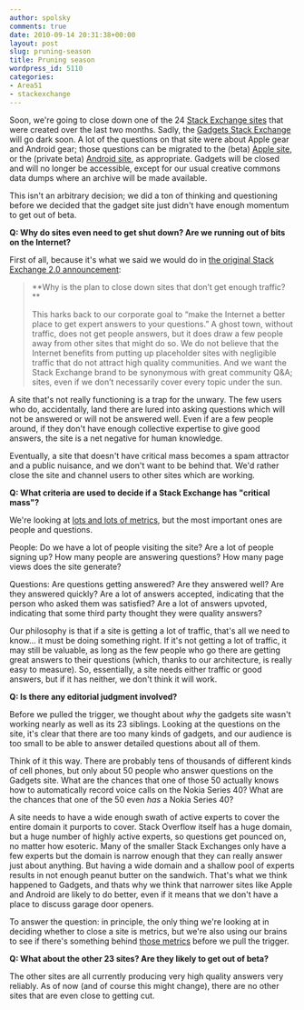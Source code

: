 ```yaml
---
author: spolsky
comments: true
date: 2010-09-14 20:31:38+00:00
layout: post
slug: pruning-season
title: Pruning season
wordpress_id: 5110
categories:
- Area51
- stackexchange
---
```


Soon, we're going to close down one of the 24 [Stack Exchange sites](http://stackexchange.com/sites) that were created over the last two months. Sadly, the [Gadgets Stack Exchange](http://gadgets.stackexchange.com) will go dark soon. A lot of the questions on that site were about Apple gear and Android gear; those questions can be migrated to the (beta) [Apple site](http://apple.stackexchange.com), or the (private beta) [Android site](http://android.stackexchange.com), as appropriate. Gadgets will be closed and will no longer be accessible, except for our usual creative commons data dumps where an archive will be made available.



This isn't an arbitrary decision; we did a ton of thinking and questioning before we decided that the gadget site just didn't have enough momentum to get out of beta.

**Q: Why do sites even need to get shut down? Are we running out of bits on the Internet?**

First of all, because it's what we said we would do in [the original Stack Exchange 2.0 announcement](http://blog.stackoverflow.com/2010/04/changes-to-stack-exchange/):



<blockquote>
**Why is the plan to close down sites that don’t get enough traffic?**

This harks back to our corporate goal to “make the Internet a better place to get expert answers to your questions.” A ghost town, without traffic, does not get people answers, but it does draw a few people away from other sites that might do so. We do not believe that the Internet benefits from putting up placeholder sites with negligible traffic that do not attract high quality communities. And we want the Stack Exchange brand to be synonymous with great community Q&A; sites, even if we don’t necessarily cover every topic under the sun.
</blockquote>



A site that's not really functioning is a trap for the unwary. The few users who do, accidentally, land there are lured into asking questions which will not be answered or will not be answered well. Even if are a few people around, if they don't have enough collective expertise to give good answers, the site is a net negative for human knowledge.

Eventually, a site that doesn't have critical mass becomes a spam attractor and a public nuisance, and we don't want to be behind that. We'd rather close the site and channel users to other sites which are working.

**Q: What criteria are used to decide if a Stack Exchange has "critical mass"?**

We're looking at [lots and lots of metrics](http://stackexchange.com/sites), but the most important ones are people and questions.


People: Do we have a lot of people visiting the site? Are a lot of people signing up? How many people are answering questions? How many page views does the site generate?




Questions: Are questions getting answered? Are they answered well? Are they answered quickly? Are a lot of answers accepted, indicating that the person who asked them was satisfied? Are a lot of answers upvoted, indicating that some third party thought they were quality answers?


Our philosophy is that if a site is getting a lot of traffic, that's all we need to know... it must be doing something right. If it's not getting a lot of traffic, it may still be valuable, as long as the few people who go there are getting great answers to their questions (which, thanks to our architecture, is really easy to measure). So, essentially, a site needs either traffic or good answers, but if it has neither, we don't think it will work.

**Q: Is there any editorial judgment involved?**

Before we pulled the trigger, we thought about _why_ the gadgets site wasn't working nearly as well as its 23 siblings. Looking at the questions on the site, it's clear that there are too many kinds of gadgets, and our audience is too small to be able to answer detailed questions about all of them.

Think of it this way. There are probably tens of thousands of different kinds of cell phones, but only about 50 people who answer questions on the Gadgets site. What are the chances that one of those 50 actually knows how to automatically record voice calls on the Nokia Series 40? What are the chances that one of the 50 even _has_ a Nokia Series 40?

A site needs to have a wide enough swath of active experts to cover the entire domain it purports to cover. Stack Overflow itself has a huge domain, but a huge number of highly active experts, so questions get pounced on, no matter how esoteric. Many of the smaller Stack Exchanges only have a few experts but the domain is narrow enough that they can really answer just about anything. But having a wide domain and a shallow pool of experts results in not enough peanut butter on the sandwich. That's what we think happened to Gadgets, and thats why we think that narrower sites like Apple and Android are likely to do better, even if it means that we don't have a place to discuss garage door openers.

To answer the question: in principle, the only thing we're looking at in deciding whether to close a site is metrics, but we're also using our brains to see if there's something behind [those metrics](http://stackexchange.com/sites) before we pull the trigger.

**Q: What about the other 23 sites? Are they likely to get out of beta?**

The other sites are all currently producing very high quality answers very reliably. As of now (and of course this might change), there are no other sites that are even close to getting cut.
